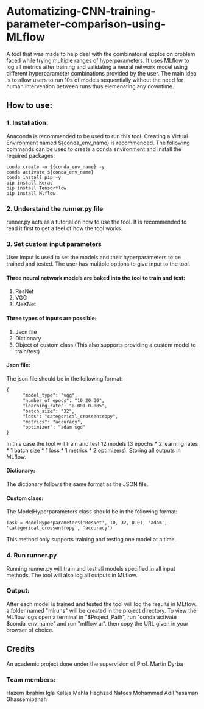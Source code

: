 # Automatizing-CNN-training-parameter-comparison-using-MLflow
A tool that was made to help deal with the combinatorial explosion problem faced while trying multiple ranges of hyperparameters. It uses MLflow to log all metrics after training and validating a neural network model using different hyperparameter combinations provided by the user. The main idea is to allow users to run 10s of models sequentially without the need for human intervention between runs thus elemenating any downtime.

## How to use:
### 1. Installation:
Anaconda is recommended to be used to run this tool. Creating a Virtual Environment named ${conda_env_name} is recommended. The following commands can be used to create a conda environment and install the required packages:
```
conda create -n ${conda_env_name} -y
conda activate ${conda_env_name}
conda install pip -y
pip install Keras
pip install Tensorflow
pip install Mlflow
```

### 2. Understand the runner.py file
runner.py acts as a tutorial on how to use the tool. It is recommended to read it first to get a feel of how the tool works.

### 3. Set custom input parameters
User imput is used to set the models and their hyperparameters to be trained and tested. The user has multiple options to give input to the tool.

#### Three neural network models are baked into the tool to train and test:
1. ResNet
2. VGG
3. AleXNet

#### Three types of inputs are possible:
1. Json file
2. Dictionary
3. Object of custom class (This also supports providing a custom model to train/test)

#### Json file:
The json file should be in the following format:
```
{
      "model_type": "vgg",
      "number_of_epocs": "10 20 30",
      "learning_rate": "0.001 0.005",
      "batch_size": "32",
      "loss": "categorical_crossentropy",
      "metrics": "accuracy",
      "optimizer": "adam sgd"
}
```
In this case the tool will train and test 12 models (3 epochs * 2 learning rates * 1 batch size * 1 loss * 1 metrics * 2 optimizers). Storing all outputs in MLflow.

#### Dictionary:
The dictionary follows the same format as the JSON file.

#### Custom class:
The ModelHyperparameters class should be in the following format:
```
Task = ModelHyperparameters('ResNet', 10, 32, 0.01, 'adam', 'categorical_crossentropy', 'accuracy')
```
This method only supports training and testing one model at a time.

### 4. Run runner.py
Running runner.py will train and test all models specified in all input methods. The tool will also log all outputs in MLflow.

### Output:
After each model is trained and tested the tool will log the results in MLflow. a folder named "mlruns" will be created in the project directory.
To view the MLflow logs open a terminal in "$Project_Path", run "conda activate $conda_env_name" and run "mlflow ui". then copy the URL given in your browser of choice.

## Credits
An academic project done under the supervision of Prof. Martin Dyrba

### Team members:
Hazem Ibrahim
Igla Kalaja
Mahla Haghzad
Nafees Mohammad Adil
Yasaman Ghassemipanah

